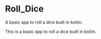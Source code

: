 # Roll_Dice

A basic app to roll a dice built in kotlin.

This is a basic app to roll a dice built in kotlin.
